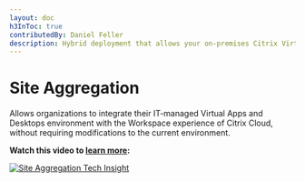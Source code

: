 ```yaml
---
layout: doc
h3InToc: true
contributedBy: Daniel Feller
description: Hybrid deployment that allows your on-premises Citrix Virtual Apps & Desktops environments to be part of Citrix Workspace.
---
```

# Site Aggregation

Allows organizations to integrate their IT-managed Virtual Apps and Desktops environment with the Workspace experience of Citrix Cloud, without requiring modifications to the current environment.

**Watch this video to [learn more](https://www.youtube.com/watch?v=i9qL3clzPzQ):**

[![Site Aggregation Tech Insight](/en-us/tech-zone/learn/media/shared_video-placeholder.png)](https://www.youtube.com/watch?v=i9qL3clzPzQ)

